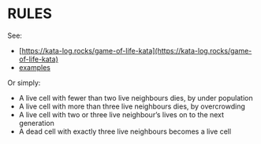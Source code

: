 # RULES

See:
- [https://kata-log.rocks/game-of-life-kata](https://kata-log.rocks/game-of-life-kata)
- [examples](https://en.wikipedia.org/wiki/Conway%27s_Game_of_Life#Examples_of_patterns)

Or simply:
- A live cell with fewer than two live neighbours dies, by under population
- A live cell with more than three live neighbours dies, by overcrowding
- A live cell with two or three live neighbour’s lives on to the next generation
- A dead cell with exactly three live neighbours becomes a live cell
